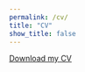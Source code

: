 ```yaml
---
permalink: /cv/
title: "CV"
show_title: false
---
```


<a href="/assets/files/CV_Varejkova_Tereza.pdf" class="btn" target="_blank">Download my CV</a>


